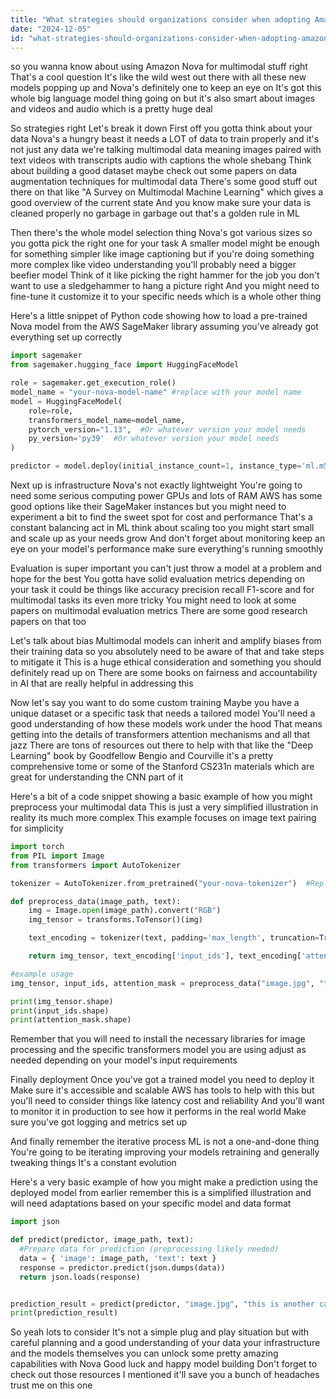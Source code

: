 ```yaml
---
title: "What strategies should organizations consider when adopting Amazon Nova models for multimodal tasks?"
date: "2024-12-05"
id: "what-strategies-should-organizations-consider-when-adopting-amazon-nova-models-for-multimodal-tasks"
---
```


 so you wanna know about using Amazon Nova for multimodal stuff right  That's a cool question  It's like the wild west out there with all these new models popping up  and Nova's definitely one to keep an eye on  It's got this whole big language model thing going on but it's also smart about images and videos and audio  which is a pretty huge deal

So strategies right  Let's break it down  First off you gotta think about your data  Nova's a hungry beast it needs a LOT of data to train properly  and it's not just any data  we're talking multimodal data  meaning images paired with text videos with transcripts audio with captions  the whole shebang  Think about building a good dataset  maybe check out some papers on data augmentation techniques for multimodal data  There's some good stuff out there on that  like "A Survey on Multimodal Machine Learning"  which gives a good overview of the current state  And you know make sure your data is cleaned properly  no garbage in garbage out  that's a golden rule in ML


Then there's the whole model selection thing  Nova's got various sizes  so you gotta pick the right one for your task  A smaller model might be enough for something simpler  like image captioning  but if you're doing something more complex like video understanding  you'll probably need a bigger beefier model  Think of it like picking the right hammer for the job  you don't want to use a sledgehammer to hang a picture  right  And you might need to fine-tune it  customize it to your specific needs which is a whole other thing  


Here's a little snippet of Python code showing how to load a pre-trained Nova model from the AWS SageMaker library assuming you've already got everything set up correctly  


```python
import sagemaker
from sagemaker.hugging_face import HuggingFaceModel

role = sagemaker.get_execution_role()
model_name = "your-nova-model-name" #replace with your model name
model = HuggingFaceModel(
    role=role,
    transformers_model_name=model_name,
    pytorch_version="1.13",  #Or whatever version your model needs
    py_version='py39'  #Or whatever version your model needs
)

predictor = model.deploy(initial_instance_count=1, instance_type='ml.m5.xlarge')
```


Next up is infrastructure  Nova's not exactly lightweight  You're going to need some serious computing power GPUs and lots of RAM  AWS has some good options  like their SageMaker instances  but you might need to experiment a bit to find the sweet spot  for cost and performance  That's a constant balancing act in ML  think about scaling too you might start small and scale up as your needs grow  And don't forget about monitoring  keep an eye on your model's performance make sure everything's running smoothly


Evaluation is super important  you can't just throw a model at a problem and hope for the best  You gotta have solid evaluation metrics  depending on your task it could be things like accuracy precision recall F1-score  and for multimodal tasks its even more tricky  You might need to look at some papers on multimodal evaluation metrics  There are some good research papers on that too  


Let's talk about bias  Multimodal models can inherit and amplify biases from their training data  so you absolutely need to be aware of that and take steps to mitigate it  This is a huge ethical consideration  and something you should definitely read up on  There are some books on fairness and accountability in AI  that are really helpful in addressing this  


Now  let's say you want to do some custom training  Maybe you have a unique dataset or a specific task that needs a tailored model  You'll need a good understanding of how these models work under the hood  That means getting into the details of transformers attention mechanisms  and all that jazz  There are tons of resources out there to help with that  like the "Deep Learning" book by Goodfellow Bengio and Courville  it's a pretty comprehensive tome  or some of the Stanford CS231n materials  which are great for understanding the CNN part of it


Here's a bit of a code snippet showing a basic example of how you might preprocess your multimodal data  This is just a very simplified illustration  in reality its much more complex  This example focuses on image text pairing for simplicity


```python
import torch
from PIL import Image
from transformers import AutoTokenizer

tokenizer = AutoTokenizer.from_pretrained("your-nova-tokenizer")  #Replace with your Nova tokenizer

def preprocess_data(image_path, text):
    img = Image.open(image_path).convert("RGB")
    img_tensor = transforms.ToTensor()(img)

    text_encoding = tokenizer(text, padding='max_length', truncation=True, return_tensors="pt")

    return img_tensor, text_encoding['input_ids'], text_encoding['attention_mask']

#example usage
img_tensor, input_ids, attention_mask = preprocess_data("image.jpg", "this is a caption")

print(img_tensor.shape)
print(input_ids.shape)
print(attention_mask.shape)
```

Remember that you will need to install the necessary libraries for image processing and the specific transformers model you are using  adjust as needed depending on your model's input requirements  


Finally deployment  Once you've got a trained model you need to deploy it  Make sure it's accessible and scalable  AWS has tools to help with this  but you'll need to consider things like latency  cost  and reliability  And you'll want to monitor it in production to see how it performs in the real world  Make sure you've got logging and metrics set up


And finally  remember the iterative process  ML is not a one-and-done thing  You're going to be iterating  improving your models  retraining  and generally tweaking things  It's a constant evolution  

Here's a very basic example of how you might make a prediction using the deployed model from earlier  remember this is a simplified illustration and will need adaptations based on your specific model and data format

```python
import json

def predict(predictor, image_path, text):
  #Prepare data for prediction (preprocessing likely needed)
  data = { 'image': image_path, 'text': text }
  response = predictor.predict(json.dumps(data))
  return json.loads(response)


prediction_result = predict(predictor, "image.jpg", "this is another caption")
print(prediction_result)

```

So yeah  lots to consider  It's not a simple plug and play situation  but with careful planning  and a good understanding of your data  your infrastructure and the models themselves  you can unlock some pretty amazing capabilities with Nova  Good luck  and happy model building  Don't forget to check out those resources I mentioned it'll save you a bunch of headaches  trust me on this one
